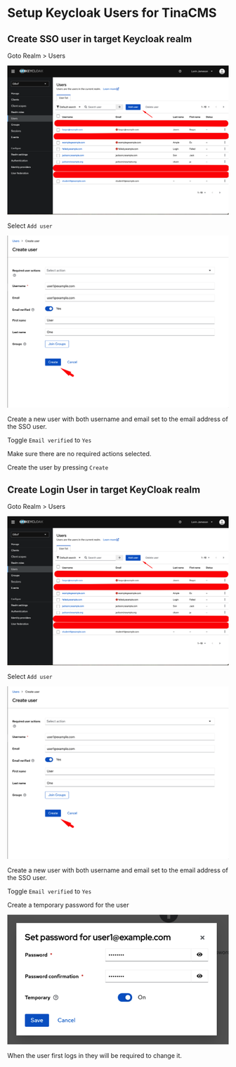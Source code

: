 # Setup Keycloak Users for TinaCMS

## Create SSO user in target Keycloak realm

Goto Realm > Users

![](./docs/users.png)

Select `Add user`

![](./docs/create-user.png)

Create a new user with both username and email set to the email address of the SSO user.

Toggle `Email verified` to `Yes`

Make sure there are no required actions selected.

Create the user by pressing `Create`

## Create Login User in target KeyCloak realm

Goto Realm > Users

![](./docs/users.png)

Select `Add user`

![](./docs/create-user.png)

Create a new user with both username and email set to the email address of the SSO user.

Toggle `Email verified` to `Yes`

Create a temporary password for the user

![](./docs/password.png)

When the user first logs in they will be required to change it.